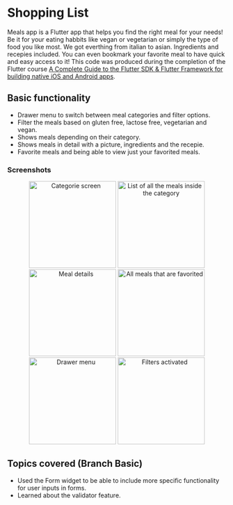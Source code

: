 # Shopping List

Meals app is a Flutter app that helps you find the right meal for your needs! Be it for your eating habbits like vegan or vegetarian or simply the type of food you like most. We got everthing from italian to asian. Ingredients and recepies included. You can even bookmark your favorite meal to have quick and easy access to it! This code was produced during the completion of the Flutter course [A Complete Guide to the Flutter SDK & Flutter Framework for building native iOS and Android apps](https://www.udemy.com/course/learn-flutter-dart-to-build-ios-android-apps/learn/lecture/37130436#overview).

## Basic functionality
- Drawer menu to switch between meal categories and filter options.
- Filter the meals based on gluten free, lactose free, vegetarian and vegan.
- Shows meals depending on their category.
- Shows meals in detail with a picture, ingredients and the recepie.
- Favorite meals and being able to view just your favorited meals.

### Screenshots 
<div align="center">
  <img src="categories.png" alt="Categorie screen" width="200"/>
  <img src="listed_meals.png" alt="List of all the meals inside the category" width="200"/>
  <img src="detail_screen.png" alt="Meal details" width="200"/>
  <img src="favorited_meal.png" alt="All meals that are favorited" width="200"/>
  <img src="drawer_menu.png" alt="Drawer menu" width="200"/>
  <img src="filter_on.png" alt="Filters activated" width="200"/>
</div>

## Topics covered (Branch Basic)

- Used the Form widget to be able to include more specific functionality for user inputs in forms.
- Learned about the validator feature.